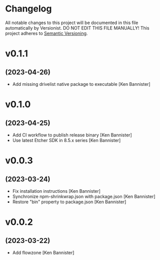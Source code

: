 # Changelog

All notable changes to this project will be documented in this file
automatically by Versionist. DO NOT EDIT THIS FILE MANUALLY!
This project adheres to [Semantic Versioning](http://semver.org/).

# v0.1.1
## (2023-04-26)

* Add missing drivelist native package to executable [Ken Bannister]

# v0.1.0
## (2023-04-25)

* Add CI workflow to publish release binary [Ken Bannister]
* Use latest Etcher SDK in 8.5.x series [Ken Bannister]

# v0.0.3
## (2023-03-24)

* Fix installation instructions [Ken Bannister]
* Synchronize npm-shrinkwrap.json with package.json [Ken Bannister]
* Restore "bin" property to package.json [Ken Bannister]

# v0.0.2
## (2023-03-22)

* Add flowzone [Ken Bannister]

